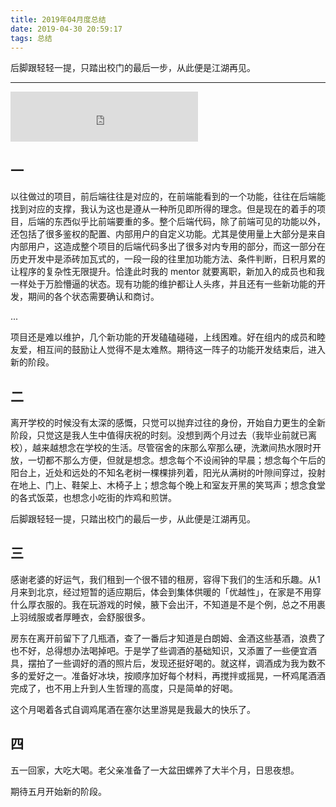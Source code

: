 ```yaml
---
title: 2019年04月度总结
date: 2019-04-30 20:59:17
tags: 总结
---
```

后脚跟轻轻一提，只踏出校门的最后一步，从此便是江湖再见。

<!--more-->

---

<iframe src="https://open.spotify.com/embed/track/0V6mWe5eWcVk6C0Y5ZQBt5" width="300" height="80" frameborder="0" allowtransparency="true" allow="encrypted-media"></iframe>

## 一

以往做过的项目，前后端往往是对应的，在前端能看到的一个功能，往往在后端能找到对应的支撑，我认为这也是遵从一种所见即所得的理念。但是现在的着手的项目，后端的东西似乎比前端要重的多。整个后端代码，除了前端可见的功能以外，还包括了很多鉴权的配置、内部用户的自定义功能。尤其是使用量上大部分是来自内部用户，这造成整个项目的后端代码多出了很多对内专用的部分，而这一部分在历史开发中是添砖加瓦式的，一段一段的往里加功能方法、条件判断，日积月累的让程序的复杂性无限提升。恰逢此时我的 mentor 就要离职，新加入的成员也和我一样处于万脸懵逼的状态。现有功能的维护都让人头疼，并且还有一些新功能的开发，期间的各个状态需要确认和商讨。

...

项目还是难以维护，几个新功能的开发磕磕碰碰，上线困难。好在组内的成员和睦友爱，相互间的鼓励让人觉得不是太难熬。期待这一阵子的功能开发结束后，进入新的阶段。

## 二

离开学校的时候没有太深的感慨，只觉可以抛弃过往的身份，开始自力更生的全新阶段，只觉这是我人生中值得庆祝的时刻。没想到两个月过去（我毕业前就已离校），越来越想念在学校的生活。尽管宿舍的床那么窄那么硬，洗漱间热水限时开放，一切都不那么方便，但就是想念。想念每个不设闹钟的早晨；想念每个午后的阳台上，近处和远处的不知名老树一棵棵排列着，阳光从满树的叶隙间穿过，投射在地上、门上、鞋架上、木椅子上；想念每个晚上和室友开黑的笑骂声；想念食堂的各式饭菜，也想念小吃街的炸鸡和煎饼。

后脚跟轻轻一提，只踏出校门的最后一步，从此便是江湖再见。

## 三

感谢老婆的好运气，我们租到一个很不错的租房，容得下我们的生活和乐趣。从1月来到北京，经过短暂的适应期后，体会到集体供暖的「优越性」，在家是不用穿什么厚衣服的。我在玩游戏的时候，腋下会出汗，不知道是不是个例，总之不用裹上羽绒服或者厚睡衣，会舒服很多。

房东在离开前留下了几瓶酒，查了一番后才知道是白朗姆、金酒这些基酒，浪费了也不好，总得想办法喝掉吧。于是学了些调酒的基础知识，又添置了一些便宜酒具，摆拍了一些调好的酒的照片后，发现还挺好喝的。就这样，调酒成为我为数不多的爱好之一。准备好冰块，按顺序加好每个材料，再搅拌或摇晃，一杯鸡尾酒酒完成了，也不用上升到人生哲理的高度，只是简单的好喝。

这个月喝着各式自调鸡尾酒在塞尔达里游晃是我最大的快乐了。

## 四

五一回家，大吃大喝。老父亲准备了一大盆田螺养了大半个月，日思夜想。

期待五月开始新的阶段。



<!-- more -->


